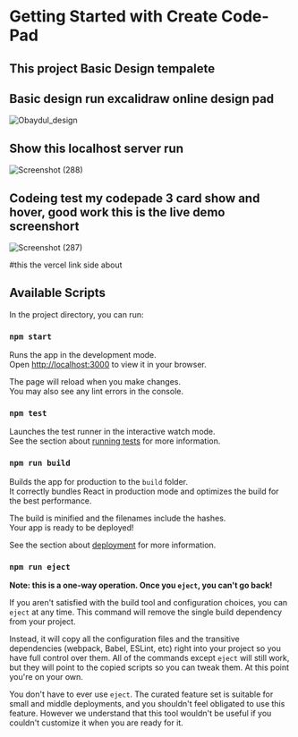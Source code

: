 # Getting Started with Create Code-Pad

## This project Basic Design tempalete 

## Basic design run excalidraw online design pad

![Obaydul_design](https://github.com/ObaydulK/CodePad/assets/88238461/351be000-adc5-4f3b-8588-490f6a7c575e)
## Show this localhost server run 

![Screenshot (288)](https://github.com/ObaydulK/CodePad/assets/88238461/367413e6-8030-4d96-bd20-2963be0ce811)

## Codeing test my codepade 3 card show and hover, good work this is the live demo screenshort 

![Screenshot (287)](https://github.com/ObaydulK/CodePad/assets/88238461/c3453c0d-67ce-4bc4-a7e8-904667e5aaa7)

#this the vercel link side about

## Available Scripts

In the project directory, you can run:

### `npm start`

Runs the app in the development mode.\
Open [http://localhost:3000](http://localhost:3000) to view it in your browser.

The page will reload when you make changes.\
You may also see any lint errors in the console.

### `npm test`

Launches the test runner in the interactive watch mode.\
See the section about [running tests](https://facebook.github.io/create-react-app/docs/running-tests) for more information.

### `npm run build`

Builds the app for production to the `build` folder.\
It correctly bundles React in production mode and optimizes the build for the best performance.

The build is minified and the filenames include the hashes.\
Your app is ready to be deployed!

See the section about [deployment](https://facebook.github.io/create-react-app/docs/deployment) for more information.

### `npm run eject`

**Note: this is a one-way operation. Once you `eject`, you can't go back!**

If you aren't satisfied with the build tool and configuration choices, you can `eject` at any time. This command will remove the single build dependency from your project.

Instead, it will copy all the configuration files and the transitive dependencies (webpack, Babel, ESLint, etc) right into your project so you have full control over them. All of the commands except `eject` will still work, but they will point to the copied scripts so you can tweak them. At this point you're on your own.

You don't have to ever use `eject`. The curated feature set is suitable for small and middle deployments, and you shouldn't feel obligated to use this feature. However we understand that this tool wouldn't be useful if you couldn't customize it when you are ready for it.

